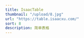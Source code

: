 ```yaml
---
title: IsaacTable
thumbnail: "/upload/8.jpg"
url: "https://table.isaacxu.com/"
sort: 8
description: 简单表格
---
```

